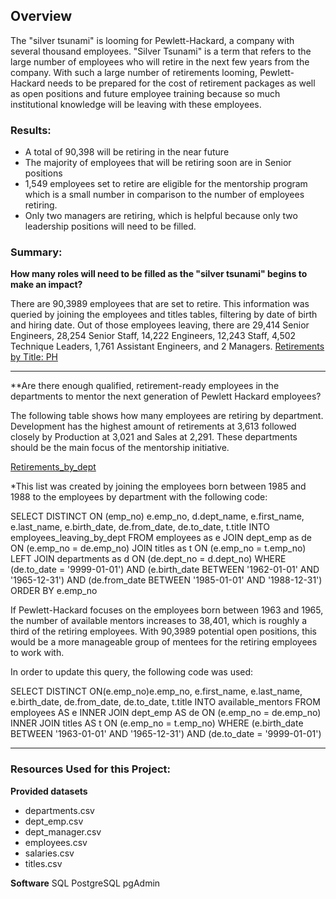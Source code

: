 ## Overview

The "silver tsunami" is looming for Pewlett-Hackard, a company with several thousand employees. "Silver Tsunami" is a term that refers to the large number of employees who will retire in the next few years from the company. With such a large number of retirements looming, Pewlett-Hackard needs to be prepared for the cost of retirement packages as well as open positions and future employee training because so much institutional knowledge will be leaving with these employees.  

### Results: 
- A total of 90,398 will be retiring in the near future
- The majority of employees that will be retiring soon are in Senior positions
- 1,549 employees set to retire are eligible for the mentorship program which is a small number in comparison to the number of employees retiring. 
- Only two managers are retiring, which is helpful because only two leadership positions will need to be filled. 


### Summary: 

**How many roles will need to be filled as the "silver tsunami" begins to make an impact?**

There are 90,3989 employees that are set to retire. This information was queried by joining the employees and titles tables, filtering by date of birth and hiring date. Out of those employees leaving, there are 29,414 Senior Engineers, 28,254 Senior Staff, 14,222 Engineers, 12,243 Staff, 4,502 Technique Leaders, 1,761 Assistant Engineers, and 2 Managers. 
[Retirements by Title: PH ](https://github.com/Lisa-Floading/Pewlett-Hackard-Analysis/blob/2afc96c5d9bf5beb2675ef3b54620c50cae78551/Retirements_by_titlePH.png "Retirements by Title: PH ")
******

**Are there enough qualified, retirement-ready employees in the departments to mentor the next generation of Pewlett Hackard employees?

The following table shows how many employees are retiring by department. Development has the highest amount of retirements at 3,613 followed closely by Production at 3,021 and Sales at 2,291. These departments should be the main focus of the mentorship initiative.

[Retirements_by_dept](https://github.com/Lisa-Floading/Pewlett-Hackard-Analysis/blob/1f5b4892a6568106216e33f52274afa0be0f391a/Retirements_by_dept.png 
"Retirements by Department")


*This list was created by joining the employees born between 1985 and 1988 to the employees by department with the following code: 

SELECT DISTINCT ON (emp_no) e.emp_no, d.dept_name, e.first_name, e.last_name, e.birth_date, de.from_date, de.to_date, t.title
INTO employees_leaving_by_dept
FROM employees as e
JOIN dept_emp as de
ON (e.emp_no = de.emp_no)
JOIN titles as t
ON (e.emp_no = t.emp_no)
LEFT JOIN departments as d
ON (de.dept_no = d.dept_no)
WHERE (de.to_date = '9999-01-01') AND (e.birth_date BETWEEN '1962-01-01' AND '1965-12-31')
	AND (de.from_date BETWEEN '1985-01-01' AND '1988-12-31')
ORDER BY e.emp_no

If Pewlett-Hackard focuses on the employees born between 1963 and 1965, the number of available mentors increases to 38,401, which is roughly a third of the retiring employees. With 90,3989 potential open positions, this would be a more manageable group of mentees for the retiring employees to work with. 

In order to update this query, the following code was used: 

SELECT DISTINCT ON(e.emp_no)e.emp_no,
	e.first_name,
	e.last_name,
	e.birth_date,
	de.from_date,
	de.to_date,
	t.title
	INTO available_mentors
FROM employees AS e
	INNER JOIN dept_emp AS de
		ON (e.emp_no = de.emp_no)
			INNER JOIN titles AS t
				ON (e.emp_no = t.emp_no)
WHERE (e.birth_date BETWEEN '1963-01-01' AND '1965-12-31')
AND (de.to_date = '9999-01-01')
******
### Resources Used for this Project: 
**Provided datasets**
- departments.csv
- dept_emp.csv
- dept_manager.csv
- employees.csv
- salaries.csv
- titles.csv

**Software**
SQL
PostgreSQL
pgAdmin

